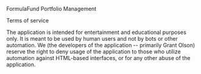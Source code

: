 FormulaFund Portfolio Management

Terms of service

The application is intended for entertainment and educational purposes only. 
It is meant to be used by human users and not by bots or other automation. 
We (the developers of the application -- primarily Grant Olson) reserve the 
right to deny usage of the application to those who utilize automation against
HTML-based interfaces, or for any other abuse of the application.
